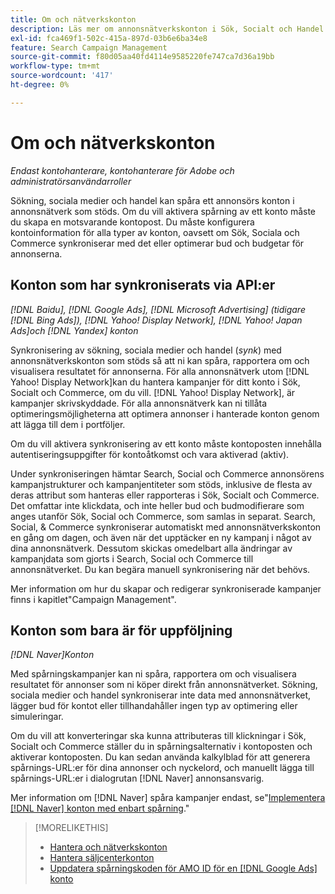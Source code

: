```yaml
---
title: Om och nätverkskonton
description: Läs mer om annonsnätverkskonton i Sök, Socialt och Handel.
exl-id: fca469f1-502c-415a-897d-03b6e6ba34e8
feature: Search Campaign Management
source-git-commit: f80d05aa40fd4114e9585220fe747ca7d36a19bb
workflow-type: tm+mt
source-wordcount: '417'
ht-degree: 0%

---
```


# Om och nätverkskonton

*Endast kontohanterare, kontohanterare för Adobe och administratörsanvändarroller*

Sökning, sociala medier och handel kan spåra ett annonsörs konton i annonsnätverk som stöds. Om du vill aktivera spårning av ett konto måste du skapa en motsvarande kontopost. Du måste konfigurera kontoinformation för alla typer av konton, oavsett om Sök, Sociala och Commerce synkroniserar med det eller optimerar bud och budgetar för annonserna.

## Konton som har synkroniserats via API:er

*[!DNL Baidu], [!DNL Google Ads], [!DNL Microsoft Advertising] (tidigare [!DNL Bing Ads]), [!DNL Yahoo! Display Network], [!DNL Yahoo! Japan Ads]och [!DNL Yandex] konton*

Synkronisering av sökning, sociala medier och handel (*synk*) med annonsnätverkskonton som stöds så att ni kan spåra, rapportera om och visualisera resultatet för annonserna. För alla annonsnätverk utom [!DNL Yahoo! Display Network]kan du hantera kampanjer för ditt konto i Sök, Socialt och Commerce, om du vill. [!DNL Yahoo! Display Network], är kampanjer skrivskyddade. För alla annonsnätverk kan ni tillåta optimeringsmöjligheterna att optimera annonser i hanterade konton genom att lägga till dem i portföljer.

Om du vill aktivera synkronisering av ett konto måste kontoposten innehålla autentiseringsuppgifter för kontoåtkomst och vara aktiverad (aktiv).

Under synkroniseringen hämtar Search, Social och Commerce annonsörens kampanjstrukturer och kampanjentiteter som stöds, inklusive de flesta av deras attribut som hanteras eller rapporteras i Sök, Socialt och Commerce. Det omfattar inte klickdata, och inte heller bud och budmodifierare som anges utanför Sök, Social och Commerce, som samlas in separat. Search, Social, &amp; Commerce synkroniserar automatiskt med annonsnätverkskonton en gång om dagen, och även när det upptäcker en ny kampanj i något av dina annonsnätverk. Dessutom skickas omedelbart alla ändringar av kampanjdata som gjorts i Search, Social och Commerce till annonsnätverket. Du kan begära manuell synkronisering när det behövs.

Mer information om hur du skapar och redigerar synkroniserade kampanjer finns i kapitlet&quot;Campaign Management&quot;.

## Konton som bara är för uppföljning

*[!DNL Naver]Konton*

Med spårningskampanjer kan ni spåra, rapportera om och visualisera resultatet för annonser som ni köper direkt från annonsnätverket. Sökning, sociala medier och handel synkroniserar inte data med annonsnätverket, lägger bud för kontot eller tillhandahåller ingen typ av optimering eller simuleringar.

Om du vill att konverteringar ska kunna attributeras till klickningar i Sök, Socialt och Commerce ställer du in spårningsalternativ i kontoposten och aktiverar kontoposten. Du kan sedan använda kalkylblad för att generera spårnings-URL:er för dina annonser och nyckelord, och manuellt lägga till spårnings-URL:er i dialogrutan [!DNL Naver] annonsansvarig.

Mer information om [!DNL Naver] spåra kampanjer endast, se&quot;[Implementera [!DNL Naver] konton med enbart spårning](/help/search-social-commerce/campaign-management/naver-tracking-only-account-implement.md).&quot;

>[!MORELIKETHIS]
>
>* [Hantera och nätverkskonton](ad-network-account-manage.md)
>* [Hantera säljcenterkonton](merchant-account-manage.md)
>* [Uppdatera spårningskoden för AMO ID för en [!DNL Google Ads] konto](update-amo-id-google.md)
